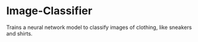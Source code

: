 # Image-Classifier
Trains a neural network model to classify images of clothing, like sneakers and shirts.
